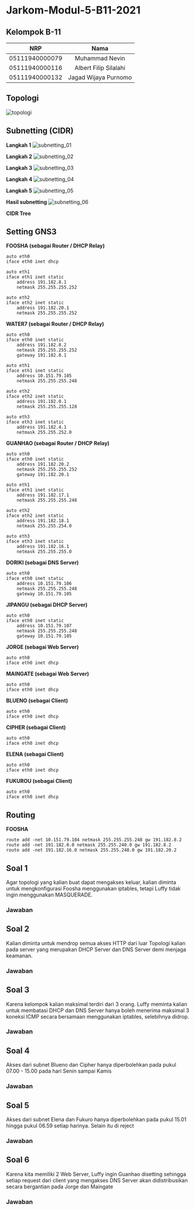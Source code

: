 # Jarkom-Modul-5-B11-2021

## **Kelompok B-11**

|      NRP       |         Nama          |
| :------------: | :-------------------: |
| 05111940000079 |    Muhammad Nevin     |
| 05111940000116 | Albert Filip Silalahi |
| 05111940000132 | Jagad Wijaya Purnomo  |

## Topologi
![topologi](https://user-images.githubusercontent.com/31863229/144903369-1fe4329a-3fcf-4a49-b655-fff029c30dd6.PNG)

## Subnetting (CIDR)
**Langkah 1**
![subnetting_01](https://user-images.githubusercontent.com/31863229/144903254-3af2f1e8-08b5-4fb6-b83c-bcf9e8d139ef.png)

**Langkah 2**
![subnetting_02](https://user-images.githubusercontent.com/31863229/144903297-f4268c43-8089-4d77-9f0d-735ba4c19678.png)

**Langkah 3**
![subnetting_03](https://user-images.githubusercontent.com/31863229/144903316-ceb0378e-db57-4339-b979-9ffac0af660c.png)

**Langkah 4**
![subnetting_04](https://user-images.githubusercontent.com/31863229/144903322-7ed6a7c0-a29c-4c65-80ab-ecc521718c1c.png)

**Langkah 5**
![subnetting_05](https://user-images.githubusercontent.com/31863229/144903336-5ac08b4c-b1d9-46de-b957-4ebd6e8d197f.png)

**Hasil subnetting**
![subnetting_06](https://user-images.githubusercontent.com/31863229/144903344-2e9f3397-994c-49b6-ac5a-278e943d1d6c.png)

**CIDR Tree**

## Setting GNS3
**FOOSHA (sebagai Router / DHCP Relay)**
```
auto eth0
iface eth0 inet dhcp

auto eth1
iface eth1 inet static
	address 191.182.8.1
	netmask 255.255.255.252

auto eth2
iface eth2 inet static
	address 191.182.20.1
	netmask 255.255.255.252
```

**WATER7 (sebagai Router / DHCP Relay)**
```
auto eth0
iface eth0 inet static
	address 191.182.8.2
	netmask 255.255.255.252
	gateway 191.182.8.1

auto eth1
iface eth1 inet static
	address 10.151.79.105
	netmask 255.255.255.248

auto eth2
iface eth2 inet static
	address 191.182.0.1
	netmask 255.255.255.128

auto eth3
iface eth3 inet static
	address 191.182.4.1
	netmask 255.255.252.0
```

**GUANHAO (sebagai Router / DHCP Relay)**
```
auto eth0
iface eth0 inet static
	address 191.182.20.2
	netmask 255.255.255.252
	gateway 191.182.20.1

auto eth1
iface eth1 inet static
	address 191.182.17.1
	netmask 255.255.255.248

auto eth2
iface eth2 inet static
	address 191.182.18.1
	netmask 255.255.254.0

auto eth3
iface eth3 inet static
	address 191.182.16.1
	netmask 255.255.255.0
```

**DORIKI (sebagai DNS Server)**
```
auto eth0
iface eth0 inet static
	address 10.151.79.106
	netmask 255.255.255.248
	gateway 10.151.79.105
```

**JIPANGU (sebagai DHCP Server)**
```
auto eth0
iface eth0 inet static
	address 10.151.79.107
	netmask 255.255.255.248
	gateway 10.151.79.105
```

**JORGE (sebagai Web Server)**
```
auto eth0
iface eth0 inet dhcp
```

**MAINGATE (sebagai Web Server)**
```
auto eth0
iface eth0 inet dhcp
```

**BLUENO (sebagai Client)**
```
auto eth0
iface eth0 inet dhcp
```

**CIPHER (sebagai Client)**
```
auto eth0
iface eth0 inet dhcp
```

**ELENA (sebagai Client)**
```
auto eth0
iface eth0 inet dhcp
```

**FUKUROU (sebagai Client)**
```
auto eth0
iface eth0 inet dhcp
```

## Routing
**FOOSHA**
```
route add -net 10.151.79.104 netmask 255.255.255.248 gw 191.182.8.2
route add -net 191.182.0.0 netmask 255.255.240.0 gw 191.182.8.2
route add -net 191.182.16.0 netmask 255.255.248.0 gw 191.182.20.2
```

## Soal 1
Agar topologi yang kalian buat dapat mengakses keluar, kalian diminta untuk mengkonfigurasi Foosha menggunakan iptables, tetapi Luffy tidak ingin menggunakan MASQUERADE.

### Jawaban


## Soal 2
Kalian diminta untuk mendrop semua akses HTTP dari luar Topologi kalian pada server yang merupakan DHCP Server dan DNS Server demi menjaga keamanan.


### Jawaban


## Soal 3
Karena kelompok kalian maksimal terdiri dari 3 orang. Luffy meminta kalian untuk membatasi DHCP dan DNS Server hanya boleh menerima maksimal 3 koneksi ICMP secara bersamaan menggunakan iptables, selebihnya didrop.


### Jawaban


## Soal 4
Akses dari subnet Blueno dan Cipher hanya diperbolehkan pada pukul 07.00 - 15.00 pada hari Senin sampai Kamis

### Jawaban


## Soal 5
Akses dari subnet Elena dan Fukuro hanya diperbolehkan pada pukul 15.01 hingga pukul 06.59 setiap harinya.
Selain itu di reject


### Jawaban


## Soal 6
Karena kita memiliki 2 Web Server, Luffy ingin Guanhao disetting sehingga setiap request dari client yang mengakses DNS Server akan didistribusikan secara bergantian pada Jorge dan Maingate

### Jawaban
